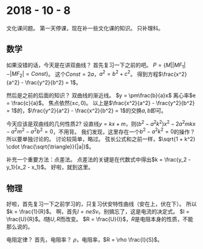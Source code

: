 # 2018 - 10 - 8

文化课问题。
第一天停课，现在补一些文化课的知识。
只补理科。

## 数学

如果没错的话，今天是在讲双曲线？
首先复习一下之前的吧。
$P = \{M | |MF_1| - |MF_2| = Const\}$。
这个$Const = 2a$，$a^2 = b^2 + c^2$。
得到方程$\frac{x^2}{a^2} - \frac{y^2}{b^2} = 1$。

然后是之前的后面的知识？
双曲线的渐近线。
$y = \pm\frac{b}{a}x$
离心率$e = \frac{c}{a}$。
焦点依然$(\pm c, 0)$。
以上是$\frac{x^2}{a^2} - \frac{y^2}{b^2} = 1$的，$\frac{y^2}{a^2} - \frac{x^2}{b^2} = 1$的交换$a, b$即可。

今天应该是双曲线的几何性质$2$?
设直线$y = kx + m$，则$(b^2 - a^2k^2)x^2 - 2a^2mkx - a^2m^2 - a^2b^2 = 0$，不用背。
我们发现，这里存在一个$b^2 - a^2k^2 = 0$的操作？
所以要单独讨论的。
讨论较简单，略过。
弦长公式和之前一样，$\sqrt{1 + k^2} \cdot \frac{\sqrt{\triangle}}{|a|}$。

补充一个重要方法：点差法。
点差法的关键是在代数式中得出$k = \frac{y_2 - y_1}{x_2 - x_1}$。
好啦，就到这里。

## 物理

好啦，首先复习一下之前学习的，只复习伏安特性曲线（安在上，伏在下）。
所以$k = \frac{1}{R}$。
啊，首先$I = neSv$。别搞忘了，这是电流的决定式。
$I = \frac{U}{R}$。$I$随$U, R$而改变。
$R = \frac{U}{I}$，$R$是电阻本身的性质，不能那么说的。

电阻定律？
首先，电阻率？
$\rho$，电阻率，$R = \rho \frac{l}{S}$。